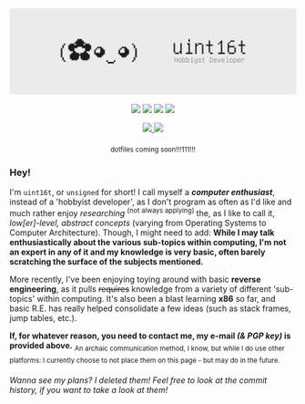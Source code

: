 ![uint16t - Hobbyist Developer / Linux Enthusiast](https://raw.githubusercontent.com/uint16t/uint16t/master/1200x360.png)

<p align="center">
 <img alt+"OS: Linux" src="https://img.shields.io/badge/-OS-ebebeb?logo=Linux&style=for-the-badge&logoColor=white&label=LINUX&labelColor=1c1c1e"/>
 <img alt+"Distro: Manjaro" src="https://img.shields.io/badge/-Distro-ebebeb?logo=Manjaro&style=for-the-badge&logoColor=white&label=MANJARO&labelColor=1c1c1e"/>
 <img alt+"Editor: VIM" src="https://img.shields.io/badge/-Editor-ebebeb?logo=Vim&style=for-the-badge&logoColor=white&label=VIM&labelColor=1c1c1e"/>
 <img alt+"Browser: Tor" src="https://img.shields.io/badge/-Browser-ebebeb?logo=Tor%20Browser&style=for-the-badge&logoColor=white&label=Tor&labelColor=1c1c1e"/>
</p>

<p align="center">
 <a href="https://raw.githubusercontent.com/uint16t/uint16t/master/uint16t.asc">
  <img alt+"PGP" src="https://img.shields.io/badge/-PGP-ebebeb?logo=ProtonMail&style=for-the-badge&logoColor=white&label=79C9%20D6B0%20AED9%20CCDA20&labelColor=1c1c1e"/>
 </a>
 <img alt+"E-Mail" src="https://img.shields.io/badge/-Email-ebebeb?logo=ProtonMail&style=for-the-badge&logoColor=white&label=uint16t@protonmail.com&labelColor=1c1c1e"/>
</p>

<!--<p align="center">
 <img alt+"BTC: None" src="https://img.shields.io/badge/-BTC-ebebeb?logo=Bitcoin&style=for-the-badge&logoColor=white&label=null&labelColor=1c1c1e"/>
 <img alt+"ETH: None" src="https://img.shields.io/badge/-ETH-ebebeb?logo=Ethereum&style=for-the-badge&logoColor=white&label=null&labelColor=1c1c1e"/>
 <img alt+"XMR: None" src="https://img.shields.io/badge/-XMR-ebebeb?logo=Monero&style=for-the-badge&logoColor=white&label=null&labelColor=1c1c1e"/>
</p>-->
<!-- Don't have any crypto-currency wallets right now..may do in the future.-->
 
<p align="center"><sub>dotfiles coming soon!!!111!!!</sub></p>

### Hey!
I'm `uint16t`, or `unsigned` for short! I call myself a ***computer enthusiast***, instead of a 'hobbyist developer', as I don't program as often as I'd like and much rather enjoy *researching* <sup>(not always applying)</sup> the, as I like to call it, *low\[er\]-level, abstract concepts* (varying from Operating Systems to Computer Architecture). Though, I might need to add: **While I may talk enthusiastically about the various sub-topics within computing, I'm not an expert in any of it and my knowledge is very basic, often barely scratching the surface of the subjects mentioned.**

More recently, I've been enjoying toying around with basic **reverse engineering**, as it pulls ~~requires~~ knowledge from a variety of different 'sub-topics' within computing. It's also been a blast learning **x86** so far, and basic R.E. has really helped consolidate a few ideas (such as stack frames, jump tables, etc.). 


**If, for whatever reason, you need to contact me, my e-mail *(& PGP key)* is provided above.** 
<sub>An archaic communication method, I know, but while I do use other platforms: I currently choose to not place them on this page - but may do in the future.</sub>

<h6>Wanna see my plans? I deleted them! Feel free to look at the commit history, if you want to take a look at them!</h6>
